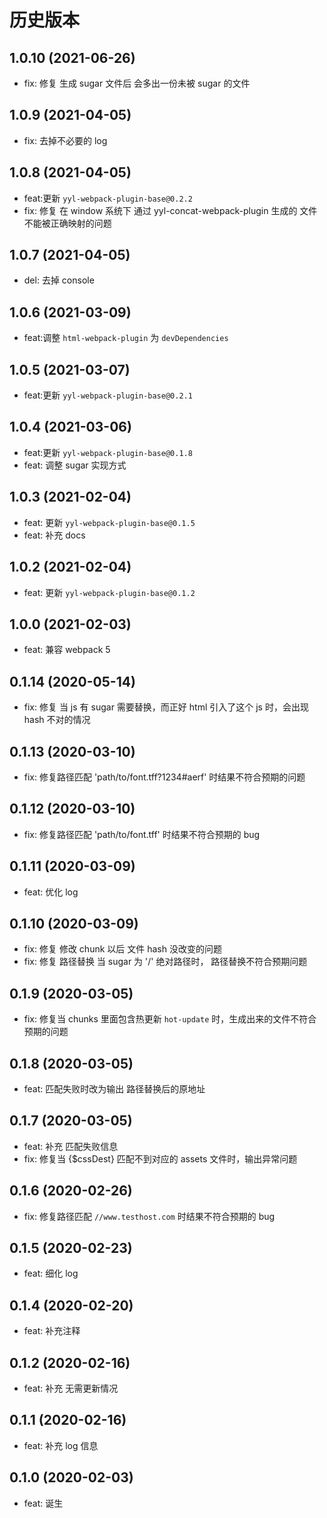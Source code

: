 # 历史版本

## 1.0.10 (2021-06-26)

- fix: 修复 生成 sugar 文件后 会多出一份未被 sugar 的文件

## 1.0.9 (2021-04-05)

- fix: 去掉不必要的 log

## 1.0.8 (2021-04-05)

- feat:更新 `yyl-webpack-plugin-base@0.2.2`
- fix: 修复 在 window 系统下 通过 yyl-concat-webpack-plugin 生成的 文件不能被正确映射的问题

## 1.0.7 (2021-04-05)

- del: 去掉 console

## 1.0.6 (2021-03-09)

- feat:调整 `html-webpack-plugin` 为 `devDependencies`

## 1.0.5 (2021-03-07)

- feat:更新 `yyl-webpack-plugin-base@0.2.1`

## 1.0.4 (2021-03-06)

- feat:更新 `yyl-webpack-plugin-base@0.1.8`
- feat: 调整 sugar 实现方式

## 1.0.3 (2021-02-04)

- feat: 更新 `yyl-webpack-plugin-base@0.1.5`
- feat: 补充 docs

## 1.0.2 (2021-02-04)

- feat: 更新 `yyl-webpack-plugin-base@0.1.2`

## 1.0.0 (2021-02-03)

- feat: 兼容 webpack 5

## 0.1.14 (2020-05-14)

- fix: 修复 当 js 有 sugar 需要替换，而正好 html 引入了这个 js 时，会出现 hash 不对的情况

## 0.1.13 (2020-03-10)

- fix: 修复路径匹配 'path/to/font.tff?1234#aerf' 时结果不符合预期的问题

## 0.1.12 (2020-03-10)

- fix: 修复路径匹配 'path/to/font.tff' 时结果不符合预期的 bug

## 0.1.11 (2020-03-09)

- feat: 优化 log

## 0.1.10 (2020-03-09)

- fix: 修复 修改 chunk 以后 文件 hash 没改变的问题
- fix: 修复 路径替换 当 sugar 为 '/' 绝对路径时， 路径替换不符合预期问题

## 0.1.9 (2020-03-05)

- fix: 修复当 chunks 里面包含热更新 `hot-update` 时，生成出来的文件不符合预期的问题

## 0.1.8 (2020-03-05)

- feat: 匹配失败时改为输出 路径替换后的原地址

## 0.1.7 (2020-03-05)

- feat: 补充 匹配失败信息
- fix: 修复当 {$cssDest} 匹配不到对应的 assets 文件时，输出异常问题

## 0.1.6 (2020-02-26)

- fix: 修复路径匹配 `//www.testhost.com` 时结果不符合预期的 bug

## 0.1.5 (2020-02-23)

- feat: 细化 log

## 0.1.4 (2020-02-20)

- feat: 补充注释

## 0.1.2 (2020-02-16)

- feat: 补充 无需更新情况

## 0.1.1 (2020-02-16)

- feat: 补充 log 信息

## 0.1.0 (2020-02-03)

- feat: 诞生

